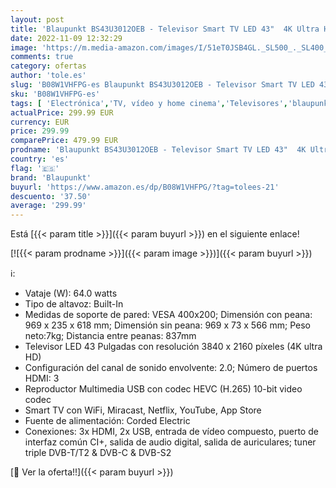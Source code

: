 ```yaml
---
layout: post
title: 'Blaupunkt BS43U3012OEB - Televisor Smart TV LED 43"  4K Ultra HD UHD  HDR10 + HLG  color negro'
date: 2022-11-09 12:32:29
image: 'https://m.media-amazon.com/images/I/51eT0JSB4GL._SL500_._SL400_.jpg'
comments: true
category: ofertas
author: 'tole.es'
slug: 'B08W1VHFPG-es Blaupunkt BS43U3012OEB - Televisor Smart TV LED 43" 4K...'
sku: 'B08W1VHFPG-es'
tags: [ 'Electrónica','TV, vídeo y home cinema','Televisores','blaupunkt','smart','televisor','tv','🇪🇸', ]
actualPrice: 299.99 EUR
currency: EUR
price: 299.99
comparePrice: 479.99 EUR
prodname: 'Blaupunkt BS43U3012OEB - Televisor Smart TV LED 43"  4K Ultra HD UHD  HDR10 + HLG  color negro'
country: 'es'
flag: '🇪🇸'
brand: 'Blaupunkt'
buyurl: 'https://www.amazon.es/dp/B08W1VHFPG/?tag=tolees-21'
descuento: '37.50'
average: '299.99'
---
```


Está [{{< param title >}}]({{< param buyurl >}}) en el siguiente enlace!

[![{{< param prodname >}}]({{< param image >}})]({{< param buyurl >}})

ℹ️:

- Vataje (W): 64.0 watts
- Tipo de altavoz: Built-In
- Medidas de soporte de pared: VESA 400x200; Dimensión con peana: 969 x 235 x 618 mm; Dimensión sin peana: 969 x 73 x 566 mm; Peso neto:7kg; Distancia entre peanas: 837mm
- Televisor LED 43 Pulgadas con resolución 3840 x 2160 píxeles (4K ultra HD)
- Configuración del canal de sonido envolvente: 2.0; Número de puertos HDMI: 3
- Reproductor Multimedia USB con codec HEVC (H.265) 10-bit video codec
- Smart TV con WiFi, Miracast, Netflix, YouTube, App Store
- Fuente de alimentación: Corded Electric
- Conexiones: 3x HDMI, 2x USB, entrada de vídeo compuesto, puerto de interfaz común CI+, salida de audio digital, salida de auriculares; tuner triple DVB-T/T2 & DVB-C & DVB-S2

[🛒 Ver la oferta!!]({{< param buyurl >}})
